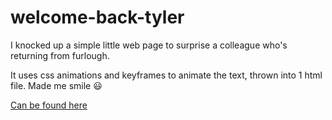 # welcome-back-tyler

I knocked up a simple little web page to surprise a colleague who's returning from furlough.

It uses css animations and keyframes to animate the text, thrown into 1 html file. Made me smile :smiley:

[Can be found here](https://matt123miller.github.io/welcome-back-tyler/)